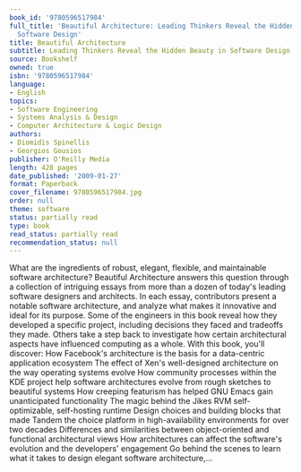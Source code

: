```yaml
---
book_id: '9780596517984'
full_title: 'Beautiful Architecture: Leading Thinkers Reveal the Hidden Beauty in
  Software Design'
title: Beautiful Architecture
subtitle: Leading Thinkers Reveal the Hidden Beauty in Software Design
source: Bookshelf
owned: true
isbn: '9780596517984'
language:
- English
topics:
- Software Engineering
- Systems Analysis & Design
- Computer Architecture & Logic Design
authors:
- Diomidis Spinellis
- Georgios Gousios
publisher: O'Reilly Media
length: 428 pages
date_published: '2009-01-27'
format: Paperback
cover_filename: 9780596517984.jpg
order: null
theme: software
status: partially read
type: book
read_status: partially read
recommendation_status: null
---
```

What are the ingredients of robust, elegant, flexible, and maintainable software architecture? Beautiful Architecture answers this question through a collection of intriguing essays from more than a dozen of today's leading software designers and architects. In each essay, contributors present a notable software architecture, and analyze what makes it innovative and ideal for its purpose.
Some of the engineers in this book reveal how they developed a specific project, including decisions they faced and tradeoffs they made. Others take a step back to investigate how certain architectural aspects have influenced computing as a whole. With this book, you'll discover:
How Facebook's architecture is the basis for a data-centric application ecosystem The effect of Xen's well-designed architecture on the way operating systems evolve How community processes within the KDE project help software architectures evolve from rough sketches to beautiful systems How creeping featurism has helped GNU Emacs gain unanticipated functionality The magic behind the Jikes RVM self-optimizable, self-hosting runtime Design choices and building blocks that made Tandem the choice platform in high-availability environments for over two decades Differences and similarities between object-oriented and functional architectural views How architectures can affect the software's evolution and the developers' engagement Go behind the scenes to learn what it takes to design elegant software architecture,...
